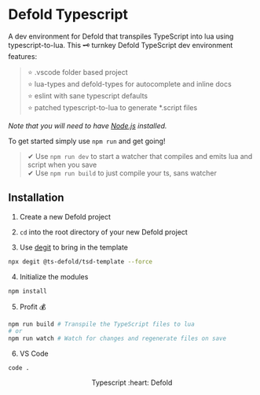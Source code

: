 # Defold Typescript
A dev environment for Defold that transpiles TypeScript into lua using typescript-to-lua.
This 🗝 turnkey Defold TypeScript dev environment features:
> ⭐ .vscode folder based project  
> ⭐ lua-types and defold-types for autocomplete and inline docs  
> ⭐ eslint with sane typescript defaults  
> ⭐ patched typescript-to-lua to generate *.script files

*Note that you will need to have [Node.js](https://nodejs.org) installed.*

To get started simply use `npm run` and get going!
> ✔ Use `npm run dev` to start a watcher that compiles and emits lua and script when you save  
> ✔ Use `npm run build` to just compile your ts, sans watcher  

## Installation

1. Create a new Defold project

2. `cd` into the root directory of your new Defold project

3. Use [degit](https://www.npmjs.com/package/degit) to bring in the template

```bash
npx degit @ts-defold/tsd-template --force
```

4. Initialize the modules
```bash
npm install
```

5. Profit 💰
```bash
npm run build # Transpile the TypeScript files to lua
# or
npm run watch # Watch for changes and regenerate files on save
```

6. VS Code
```
code .
```

<p align="center" class="h4">
  Typescript :heart: Defold
</p>
